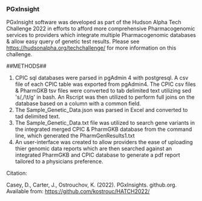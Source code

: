 ### PGxInsight ###
PGxInsight software was developed as part of the Hudson Alpha Tech Challenge 2022 in efforts to afford more comprehensive Pharmacogenomic services to providers which integrate multiple Pharmacogenomic databases & allow easy query of genetic test results. Please see https://hudsonalpha.org/techchallenge/ for more information on this challenge. 

##METHODS##
1. CPIC sql databases were parsed in pgAdmin 4 with postgresql. A csv file of each CPIC table was exported from pgAdmin4. The CPIC csv files & PharmGKB tsv files were converted to tab delimited text utilizing sed 's/,/\t/g' in bash. An Rscript was then utilized to perform full joins on the database based on a column with a common field.
2. The Sample_Genetic_Data.json was parsed in Excel and converted to tad delimited text. 
3. The Sample_Genetic_Data.txt file was utilized to search gene variants in the integrated merged CPIC & PharmGKB database from the command line, which generated the PharmGenResults1.txt
4. An user-interface was created to allow providers the ease of uploading thier genomic data reports which are then searched against an integrated PharmGKB and CPIC database to generate a pdf report tailored to a physicians preference.

Citation:

Casey, D., Carter, J., Ostrouchov, K. (2022). PGxInsights. github.org. Available from: https://github.com/kostrouc/HATCH2022/ 

